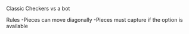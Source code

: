 Classic Checkers vs a bot

Rules
-Pieces can move diagonally
-Pieces must capture if the option is available

